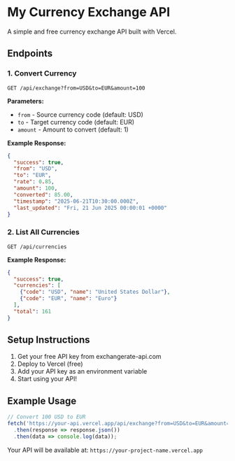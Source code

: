 # My Currency Exchange API

A simple and free currency exchange API built with Vercel.

## Endpoints

### 1. Convert Currency
`GET /api/exchange?from=USD&to=EUR&amount=100`

**Parameters:**
- `from` - Source currency code (default: USD)
- `to` - Target currency code (default: EUR)  
- `amount` - Amount to convert (default: 1)

**Example Response:**
```json
{
  "success": true,
  "from": "USD",
  "to": "EUR",
  "rate": 0.85,
  "amount": 100,
  "converted": 85.00,
  "timestamp": "2025-06-21T10:30:00.000Z",
  "last_updated": "Fri, 21 Jun 2025 00:00:01 +0000"
}
```

### 2. List All Currencies
`GET /api/currencies`

**Example Response:**
```json
{
  "success": true,
  "currencies": [
    {"code": "USD", "name": "United States Dollar"},
    {"code": "EUR", "name": "Euro"}
  ],
  "total": 161
}
```

## Setup Instructions

1. Get your free API key from exchangerate-api.com
2. Deploy to Vercel (free)
3. Add your API key as an environment variable
4. Start using your API!

## Example Usage

```javascript
// Convert 100 USD to EUR
fetch('https://your-api.vercel.app/api/exchange?from=USD&to=EUR&amount=100')
  .then(response => response.json())
  .then(data => console.log(data));
```

Your API will be available at: `https://your-project-name.vercel.app`
